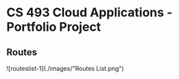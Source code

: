 # CS 493 Cloud Applications - Portfolio Project

## Routes

![routeslist-1](./images/"Routes List.png")
